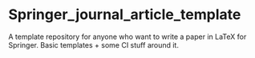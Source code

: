 # Springer_journal_article_template
A template repository for anyone who want to write a paper in LaTeX for Springer. Basic templates + some CI stuff around it.

